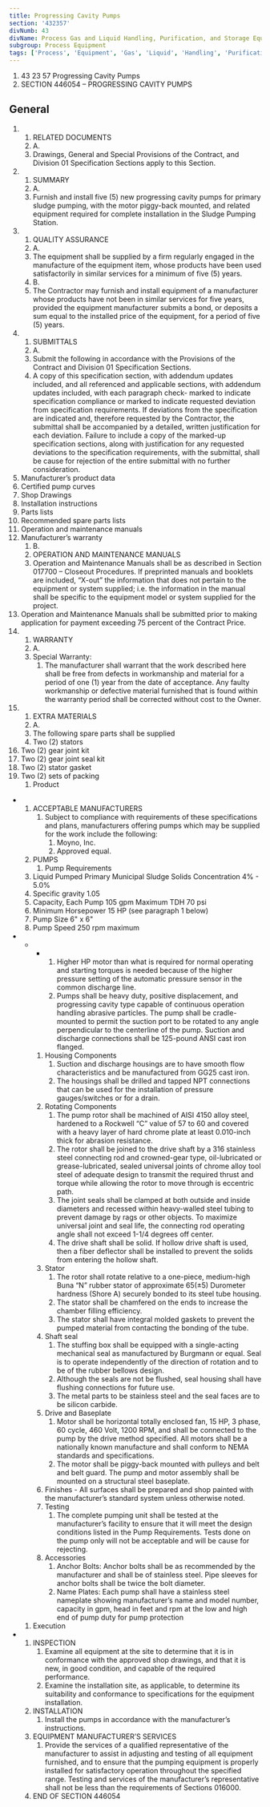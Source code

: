 ```yaml
---
title: Progressing Cavity Pumps
section: '432357'
divNumb: 43
divName: Process Gas and Liquid Handling, Purification, and Storage Equipment
subgroup: Process Equipment
tags: ['Process', 'Equipment', 'Gas', 'Liquid', 'Handling', 'Purification', 'Storage', 'Progressing', 'Cavity', 'Pumps']
---
```


   1. 43 23 57 Progressing Cavity Pumps
   1. SECTION 446054 – PROGRESSING CAVITY PUMPS

## General

1.
   1. RELATED DOCUMENTS
   1. A.
   1. Drawings, General and Special Provisions of the Contract, and Division 01 Specification Sections apply to this Section.
2.
   1. SUMMARY
   1. A.
   1. Furnish and install five (5) new progressing cavity pumps for primary sludge pumping, with the motor piggy-back mounted, and related equipment required for complete installation in the Sludge Pumping Station.
3.
   1. QUALITY ASSURANCE
   1. A.
   1. The equipment shall be supplied by a firm regularly engaged in the manufacture of the equipment item, whose products have been used satisfactorily in similar services for a minimum of five (5) years.
   1. B.
   1. The Contractor may furnish and install equipment of a manufacturer whose products have not been in similar services for five years, provided the equipment manufacturer submits a bond, or deposits a sum equal to the installed price of the equipment, for a period of five (5) years.
4.
   1. SUBMITTALS
   1. A.
   1. Submit the following in accordance with the Provisions of the Contract and Division 01 Specification Sections.
   1. A copy of this specification section, with addendum updates included, and all referenced and applicable sections, with addendum updates included, with each paragraph check- marked to indicate specification compliance or marked to indicate requested deviation from specification requirements. If deviations from the specification are indicated and, therefore requested by the Contractor, the submittal shall be accompanied by a detailed, written justification for each deviation. Failure to include a copy of the marked-up specification sections, along with justification for any requested deviations to the specification requirements, with the submittal, shall be cause for rejection of the entire submittal with no further consideration.
2. Manufacturer’s product data
3. Certified pump curves
4. Shop Drawings
5. Installation instructions
6. Parts lists
7. Recommended spare parts lists
8. Operation and maintenance manuals
9. Manufacturer’s warranty
   1. B.
   1. OPERATION AND MAINTENANCE MANUALS
   1. Operation and Maintenance Manuals shall be as described in Section 017700 – Closeout Procedures. If preprinted manuals and booklets are included, “X-out” the information that does not pertain to the equipment or system supplied; i.e. the information in the manual shall be specific to the equipment model or system supplied for the project.
2. Operation and Maintenance Manuals shall be submitted prior to making application for payment exceeding 75 percent of the Contract Price.
5.
   1. WARRANTY
   1. A.
   1. Special Warranty:
      1. The manufacturer shall warrant that the work described here shall be free from defects in workmanship and material for a period of one (1) year from the date of acceptance. Any faulty workmanship or defective material furnished that is found within the warranty period shall be corrected without cost to the Owner.
6.
   1. EXTRA MATERIALS
   1. A.
   1. The following spare parts shall be supplied
   1. Two (2) stators
2. Two (2) gear joint kit
3. Two (2) gear joint seal kit
4. Two (2) stator gasket
5. Two (2) sets of packing
   1. Product

* 
	1. ACCEPTABLE MANUFACTURERS
		1. Subject to compliance with requirements of these specifications and plans, manufacturers offering pumps which may be supplied for the work include the following:
			1. Moyno, Inc.
			2. Approved equal.
	2. PUMPS
		1. Pump Requirements
   1. Liquid Pumped Primary Municipal Sludge Solids Concentration 4% - 5.0%
   1. Specific gravity 1.05
   1. Capacity, Each Pump 105 gpm Maximum TDH 70 psi
   1. Minimum Horsepower 15 HP (see paragraph 1 below)
   1. Pump Size 6" x 6"
   1. Pump Speed 250 rpm maximum

* 
	+ 
		- 
			1. Higher HP motor than what is required for normal operating and starting torques is needed because of the higher pressure setting of the automatic pressure sensor in the common discharge line.
			2. Pumps shall be heavy duty, positive displacement, and progressing cavity type capable of continuous operation handling abrasive particles. The pump shall be cradle-mounted to permit the suction port to be rotated to any angle perpendicular to the centerline of the pump. Suction and discharge connections shall be 125-pound ANSI cast iron flanged.
		1. Housing Components
			1. Suction and discharge housings are to have smooth flow characteristics and be manufactured from GG25 cast iron.
			2. The housings shall be drilled and tapped NPT connections that can be used for the installation of pressure gauges/switches or for a drain.
		2. Rotating Components
			1. The pump rotor shall be machined of AISI 4150 alloy steel, hardened to a Rockwell “C” value of 57 to 60 and covered with a heavy layer of hard chrome plate at least 0.010-inch thick for abrasion resistance.
			2. The rotor shall be joined to the drive shaft by a 316 stainless steel connecting rod and crowned-gear type, oil-lubricated or grease-lubricated, sealed universal joints of chrome alloy tool steel of adequate design to transmit the required thrust and torque while allowing the rotor to move through is eccentric path.
			3. The joint seals shall be clamped at both outside and inside diameters and recessed within heavy-walled steel tubing to prevent damage by rags or other objects. To maximize universal joint and seal life, the connecting rod operating angle shall not exceed 1-1/4 degrees off center.
			4. The drive shaft shall be solid. If hollow drive shaft is used, then a fiber deflector shall be installed to prevent the solids from entering the hollow shaft.
		3. Stator
			1. The rotor shall rotate relative to a one-piece, medium-high Buna “N” rubber stator of approximate 65(±5) Durometer hardness (Shore A) securely bonded to its steel tube housing.
			2. The stator shall be chamfered on the ends to increase the chamber filling efficiency.
			3. The stator shall have integral molded gaskets to prevent the pumped material from contacting the bonding of the tube.
		4. Shaft seal
			1. The stuffing box shall be equipped with a single-acting mechanical seal as manufactured by Burgmann or equal. Seal is to operate independently of the direction of rotation and to be of the rubber bellows design.
			2. Although the seals are not be flushed, seal housing shall have flushing connections for future use.
			3. The metal parts to be stainless steel and the seal faces are to be silicon carbide.
		5. Drive and Baseplate
			1. Motor shall be horizontal totally enclosed fan, 15 HP, 3 phase, 60 cycle, 460 Volt, 1200 RPM, and shall be connected to the pump by the drive method specified. All motors shall be a nationally known manufacture and shall conform to NEMA standards and specifications.
			2. The motor shall be piggy-back mounted with pulleys and belt and belt guard. The pump and motor assembly shall be mounted on a structural steel baseplate.
		6. Finishes - All surfaces shall be prepared and shop painted with the manufacturer’s standard system unless otherwise noted.
		7. Testing
			1. The complete pumping unit shall be tested at the manufacturer’s facility to ensure that it will meet the design conditions listed in the Pump Requirements. Tests done on the pump only will not be acceptable and will be cause for rejecting.
		8. Accessories
			1. Anchor Bolts: Anchor bolts shall be as recommended by the manufacturer and shall be of stainless steel. Pipe sleeves for anchor bolts shall be twice the bolt diameter.
			2. Name Plates: Each pump shall have a stainless steel nameplate showing manufacturer’s name and model number, capacity in gpm, head in feet and rpm at the low and high end of pump duty for pump protection
   1. Execution

* 
	1. INSPECTION
		1. Examine all equipment at the site to determine that it is in conformance with the approved shop drawings, and that it is new, in good condition, and capable of the required performance.
		2. Examine the installation site, as applicable, to determine its suitability and conformance to specifications for the equipment installation.
	2. INSTALLATION
		1. Install the pumps in accordance with the manufacturer’s instructions.
	3. EQUIPMENT MANUFACTURER’S SERVICES
		1. Provide the services of a qualified representative of the manufacturer to assist in adjusting and testing of all equipment furnished, and to ensure that the pumping equipment is properly installed for satisfactory operation throughout the specified range. Testing and services of the manufacturer’s representative shall not be less than the requirements of Sections 016000.
   1. END OF SECTION 446054

